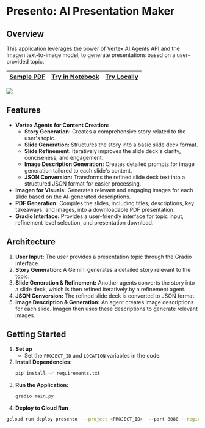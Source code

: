 # Presento: AI Presentation Maker

## Overview

This application leverages the power of Vertex AI Agents API and the Imagen text-to-image model, to generate presentations based on a user-provided topic. 

|[Sample PDF](./LearningtoLearn.pdf)|[Try in Notebook](./Notebook.ipynb)| [Try Locally](https://github.com/krishnaji/presento/tree/main?tab=readme-ov-file#getting-started)|
|-|-|-|


![](Learn2Learn.gif)

## Features

* **Vertex Agents for Content Creation:**  
    * **Story Generation:** Creates a comprehensive story related to the user's topic.
    * **Slide Generation:** Structures the story into a basic slide deck format.
    * **Slide Refinement:** Iteratively improves the slide deck's clarity, conciseness, and engagement.
    * **Image Description Generation:** Creates detailed prompts for image generation tailored to each slide's content.
    * **JSON Conversion:**  Transforms the refined slide deck text into a structured JSON format for easier processing.
* **Imagen for Visuals:**  Generates relevant and engaging images for each slide based on the AI-generated descriptions.
* **PDF Generation:** Compiles the slides, including titles, descriptions, key takeaways, and images, into a downloadable PDF presentation.
* **Gradio Interface:**  Provides a user-friendly interface for topic input, refinement level selection, and presentation download.

## Architecture

1. **User Input:** The user provides a presentation topic through the Gradio interface.
2. **Story Generation:** A Gemini generates a detailed story relevant to the topic.
3. **Slide Generation & Refinement:**  Another agents converts the story into a slide deck, which is then refined iteratively by a  refinement agent.
4. **JSON Conversion:** The refined slide deck is converted to JSON format.
5. **Image Description & Generation:** An agent creates image descriptions for each slide. Imagen then uses these descriptions to generate relevant images.


## Getting Started

1. **Set up**
   - Set the `PROJECT_ID` and `LOCATION` variables in the code.
2. **Install Dependencies:**
   ```bash
   pip install -r requirements.txt
   ```
3. **Run the Application:**
   ```bash
   gradio main.py 
   ```
4. **Deploy to Cloud Run**
```bash 
gcloud run deploy presento  --project <PROJECT_ID>  --port 8080 --region us-central1 --min-instances 1
```
